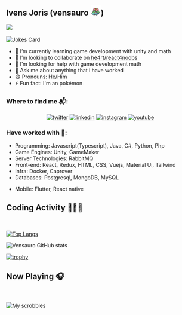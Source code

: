 ## Ivens Joris (vensauro <img alt="Pokémon Venusaur" height="28" src="logos/venusaur.png" />)
![](https://komarev.com/ghpvc/?username=vensauro&color=blueviolet)
<br/>

![Jokes Card](https://readme-jokes.vercel.app/api?theme=dracula&borderColor=none&bgColor=none)

- 🌱 I’m currently learning game development with unity and math
- 👯 I’m looking to collaborate on [he4rt/react4noobs](https://github.com/he4rt/react4noobs)
- 🤔 I’m looking for help with game development math
- 💬 Ask me about anything that i have worked
- 😄 Pronouns: He/Him
- ⚡ Fun fact: I'm an pokémon

### Where to find me 📬:
<p align="center">
<a href="https://twitter.com/ivensauro" target="blank"><img align="center" src="https://img.shields.io/badge/Twitter-1DA1F2?style=for-the-badge&logo=twitter&logoColor=white" alt="twitter" /></a>
<a href="https://www.linkedin.com/in/ivens-joris-nogueira/" target="blank"><img align="center" src="https://img.shields.io/badge/LinkedIn-0077B5?style=for-the-badge&logo=linkedin&logoColor=white" alt="linkedin" /></a>
<a href="https://www.instagram.com/ivensauro/" target="blank"><img align="center" src="https://img.shields.io/badge/Instagram-E4405F?style=for-the-badge&logo=instagram&logoColor=white" alt="instagram" /></a>
<a href="https://www.youtube.com/c/LivesAlanzoka" target="blank"><img align="center" src="https://img.shields.io/badge/YouTube-FF0000?style=for-the-badge&logo=youtube&logoColor=white" alt="youtube" /></a>
</p>


### Have worked with 👾:
- Programming: Javascript(Typescript), Java, C#, Python, Php 
- Game Engines: Unity, GameMaker
- Server Technologies: RabbitMQ
- Front-end: React, Redux, HTML, CSS, Vuejs, Material Ui, Tailwind
- Infra: Docker, Caprover
- Databases: Postgresql, MongoDB, MySQL
<!-- - Agile practices: Extreme Programming, Scrum -->
- Mobile: Flutter, React native

<!-- <p align="left"> 
    <a href="https://www.cprogramming.com/" target="_blank">
        <img src="https://cdn.jsdelivr.net/gh/devicons/devicon/icons/c/c-original.svg" alt="c" width="40" height="40"/> 
    </a> 
    <a href="https://www.w3schools.com/cpp/" target="_blank">
        <img src="https://cdn.jsdelivr.net/gh/devicons/devicon/icons/cplusplus/cplusplus-original.svg" alt="cplusplus" width="40" height="40"/>
    </a>
    <a href="https://www.w3schools.com/css/" target="_blank">
        <img src="https://cdn.jsdelivr.net/gh/devicons/devicon/icons/css3/css3-original-wordmark.svg" alt="css3" width="40" height="40"/>
    </a>
    <a href="https://www.figma.com/" target="_blank">
        <img src="https://www.vectorlogo.zone/logos/figma/figma-icon.svg" alt="figma" width="40" height="40"/>
    </a>
    <a href="https://flutter.dev" target="_blank">
        <img src="https://www.vectorlogo.zone/logos/flutterio/flutterio-icon.svg" alt="flutter" width="40" height="40"/>
    </a>
    <a href="https://git-scm.com/" target="_blank">
        <img src="https://www.vectorlogo.zone/logos/git-scm/git-scm-icon.svg" alt="git" width="40" height="40"/>
    </a> 
    <a href="https://www.python.org" target="_blank">
        <img src="https://cdn.jsdelivr.net/gh/devicons/devicon/icons/python/python-original.svg" alt="python" width="40" height="40"/>
    </a>
</p> -->


## Coding Activity 👩🏽‍💻

<br/>

[![Top Langs](https://github-readme-stats.vercel.app/api/top-langs/?username=vensauro&theme=synthwave)](https://github.com/anuraghazra/github-readme-stats)

![Vensauro GitHub stats](https://github-readme-stats.vercel.app/api?username=vensauro&show_icons=true&theme=synthwave)

[![trophy](https://github-profile-trophy.vercel.app/?username=vensauro&theme=tokyonight)](https://github.com/ryo-ma/github-profile-trophy)

## Now Playing 🎧
<br/>

![My scrobbles](https://lastfm-recently-played.vercel.app/api?user=ivensauro)